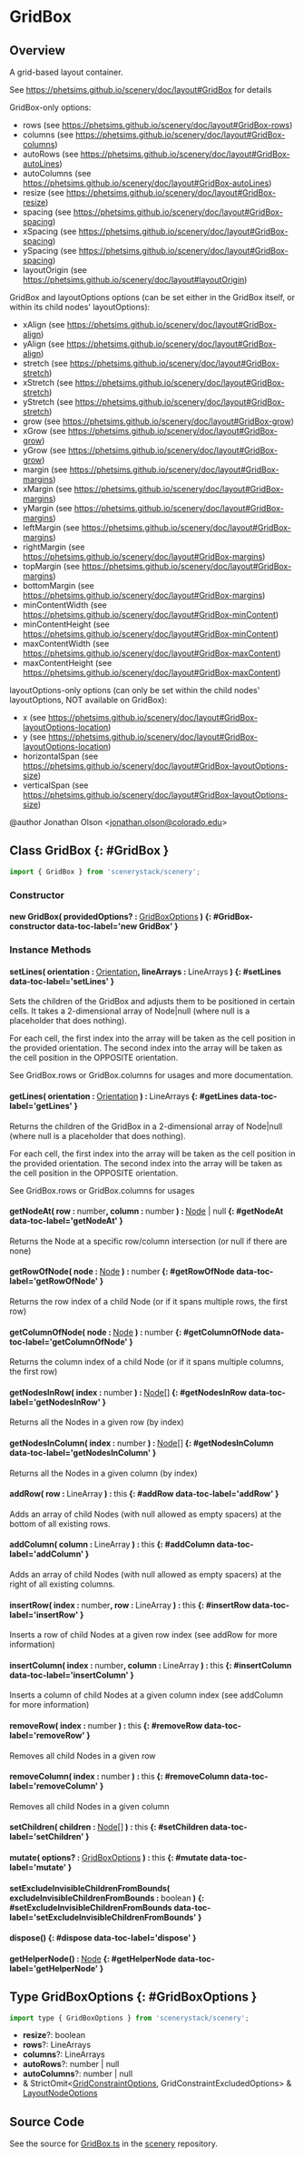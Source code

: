 # GridBox

## Overview

A grid-based layout container.

See https://phetsims.github.io/scenery/doc/layout#GridBox for details

GridBox-only options:
  - rows (see https://phetsims.github.io/scenery/doc/layout#GridBox-rows)
  - columns (see https://phetsims.github.io/scenery/doc/layout#GridBox-columns)
  - autoRows (see https://phetsims.github.io/scenery/doc/layout#GridBox-autoLines)
  - autoColumns (see https://phetsims.github.io/scenery/doc/layout#GridBox-autoLines)
  - resize (see https://phetsims.github.io/scenery/doc/layout#GridBox-resize)
  - spacing (see https://phetsims.github.io/scenery/doc/layout#GridBox-spacing)
  - xSpacing (see https://phetsims.github.io/scenery/doc/layout#GridBox-spacing)
  - ySpacing (see https://phetsims.github.io/scenery/doc/layout#GridBox-spacing)
  - layoutOrigin (see https://phetsims.github.io/scenery/doc/layout#layoutOrigin)

GridBox and layoutOptions options (can be set either in the GridBox itself, or within its child nodes' layoutOptions):
  - xAlign (see https://phetsims.github.io/scenery/doc/layout#GridBox-align)
  - yAlign (see https://phetsims.github.io/scenery/doc/layout#GridBox-align)
  - stretch (see https://phetsims.github.io/scenery/doc/layout#GridBox-stretch)
  - xStretch (see https://phetsims.github.io/scenery/doc/layout#GridBox-stretch)
  - yStretch (see https://phetsims.github.io/scenery/doc/layout#GridBox-stretch)
  - grow (see https://phetsims.github.io/scenery/doc/layout#GridBox-grow)
  - xGrow (see https://phetsims.github.io/scenery/doc/layout#GridBox-grow)
  - yGrow (see https://phetsims.github.io/scenery/doc/layout#GridBox-grow)
  - margin (see https://phetsims.github.io/scenery/doc/layout#GridBox-margins)
  - xMargin (see https://phetsims.github.io/scenery/doc/layout#GridBox-margins)
  - yMargin (see https://phetsims.github.io/scenery/doc/layout#GridBox-margins)
  - leftMargin (see https://phetsims.github.io/scenery/doc/layout#GridBox-margins)
  - rightMargin (see https://phetsims.github.io/scenery/doc/layout#GridBox-margins)
  - topMargin (see https://phetsims.github.io/scenery/doc/layout#GridBox-margins)
  - bottomMargin (see https://phetsims.github.io/scenery/doc/layout#GridBox-margins)
  - minContentWidth (see https://phetsims.github.io/scenery/doc/layout#GridBox-minContent)
  - minContentHeight (see https://phetsims.github.io/scenery/doc/layout#GridBox-minContent)
  - maxContentWidth (see https://phetsims.github.io/scenery/doc/layout#GridBox-maxContent)
  - maxContentHeight (see https://phetsims.github.io/scenery/doc/layout#GridBox-maxContent)

layoutOptions-only options (can only be set within the child nodes' layoutOptions, NOT available on GridBox):
  - x (see https://phetsims.github.io/scenery/doc/layout#GridBox-layoutOptions-location)
  - y (see https://phetsims.github.io/scenery/doc/layout#GridBox-layoutOptions-location)
  - horizontalSpan (see https://phetsims.github.io/scenery/doc/layout#GridBox-layoutOptions-size)
  - verticalSpan (see https://phetsims.github.io/scenery/doc/layout#GridBox-layoutOptions-size)

@author Jonathan Olson &lt;jonathan.olson@colorado.edu&gt;

## Class GridBox {: #GridBox }


```js
import { GridBox } from 'scenerystack/scenery';
```
### Constructor

#### new GridBox( providedOptions? : <span style="font-weight: 400;">[GridBoxOptions](../scenery/GridBox.md#GridBoxOptions)</span> ) {: #GridBox-constructor data-toc-label='new GridBox' }

### Instance Methods

#### setLines( orientation : <span style="font-weight: 400;">[Orientation](../phet-core/Orientation.md)</span>, lineArrays : <span style="font-weight: 400;">LineArrays</span> ) {: #setLines data-toc-label='setLines' }

Sets the children of the GridBox and adjusts them to be positioned in certain cells. It takes a 2-dimensional array
of Node|null (where null is a placeholder that does nothing).

For each cell, the first index into the array will be taken as the cell position in the provided orientation. The
second index into the array will be taken as the cell position in the OPPOSITE orientation.

See GridBox.rows or GridBox.columns for usages and more documentation.

#### getLines( orientation : <span style="font-weight: 400;">[Orientation](../phet-core/Orientation.md)</span> ) : <span style="font-weight: 400;">LineArrays</span> {: #getLines data-toc-label='getLines' }

Returns the children of the GridBox in a 2-dimensional array of Node|null (where null is a placeholder that does
nothing).

For each cell, the first index into the array will be taken as the cell position in the provided orientation. The
second index into the array will be taken as the cell position in the OPPOSITE orientation.

See GridBox.rows or GridBox.columns for usages

#### getNodeAt( row : <span style="font-weight: 400;"><span style="color: hsla(calc(var(--md-hue) + 180deg),80%,40%,1);">number</span></span>, column : <span style="font-weight: 400;"><span style="color: hsla(calc(var(--md-hue) + 180deg),80%,40%,1);">number</span></span> ) : <span style="font-weight: 400;">[Node](../scenery/Node.md) | <span style="color: hsla(calc(var(--md-hue) + 180deg),80%,40%,1);">null</span></span> {: #getNodeAt data-toc-label='getNodeAt' }

Returns the Node at a specific row/column intersection (or null if there are none)

#### getRowOfNode( node : <span style="font-weight: 400;">[Node](../scenery/Node.md)</span> ) : <span style="font-weight: 400;"><span style="color: hsla(calc(var(--md-hue) + 180deg),80%,40%,1);">number</span></span> {: #getRowOfNode data-toc-label='getRowOfNode' }

Returns the row index of a child Node (or if it spans multiple rows, the first row)

#### getColumnOfNode( node : <span style="font-weight: 400;">[Node](../scenery/Node.md)</span> ) : <span style="font-weight: 400;"><span style="color: hsla(calc(var(--md-hue) + 180deg),80%,40%,1);">number</span></span> {: #getColumnOfNode data-toc-label='getColumnOfNode' }

Returns the column index of a child Node (or if it spans multiple columns, the first row)

#### getNodesInRow( index : <span style="font-weight: 400;"><span style="color: hsla(calc(var(--md-hue) + 180deg),80%,40%,1);">number</span></span> ) : <span style="font-weight: 400;">[Node](../scenery/Node.md)[]</span> {: #getNodesInRow data-toc-label='getNodesInRow' }

Returns all the Nodes in a given row (by index)

#### getNodesInColumn( index : <span style="font-weight: 400;"><span style="color: hsla(calc(var(--md-hue) + 180deg),80%,40%,1);">number</span></span> ) : <span style="font-weight: 400;">[Node](../scenery/Node.md)[]</span> {: #getNodesInColumn data-toc-label='getNodesInColumn' }

Returns all the Nodes in a given column (by index)

#### addRow( row : <span style="font-weight: 400;">LineArray</span> ) : <span style="font-weight: 400;"><span style="color: hsla(calc(var(--md-hue) + 180deg),80%,40%,1);">this</span></span> {: #addRow data-toc-label='addRow' }

Adds an array of child Nodes (with null allowed as empty spacers) at the bottom of all existing rows.

#### addColumn( column : <span style="font-weight: 400;">LineArray</span> ) : <span style="font-weight: 400;"><span style="color: hsla(calc(var(--md-hue) + 180deg),80%,40%,1);">this</span></span> {: #addColumn data-toc-label='addColumn' }

Adds an array of child Nodes (with null allowed as empty spacers) at the right of all existing columns.

#### insertRow( index : <span style="font-weight: 400;"><span style="color: hsla(calc(var(--md-hue) + 180deg),80%,40%,1);">number</span></span>, row : <span style="font-weight: 400;">LineArray</span> ) : <span style="font-weight: 400;"><span style="color: hsla(calc(var(--md-hue) + 180deg),80%,40%,1);">this</span></span> {: #insertRow data-toc-label='insertRow' }

Inserts a row of child Nodes at a given row index (see addRow for more information)

#### insertColumn( index : <span style="font-weight: 400;"><span style="color: hsla(calc(var(--md-hue) + 180deg),80%,40%,1);">number</span></span>, column : <span style="font-weight: 400;">LineArray</span> ) : <span style="font-weight: 400;"><span style="color: hsla(calc(var(--md-hue) + 180deg),80%,40%,1);">this</span></span> {: #insertColumn data-toc-label='insertColumn' }

Inserts a column of child Nodes at a given column index (see addColumn for more information)

#### removeRow( index : <span style="font-weight: 400;"><span style="color: hsla(calc(var(--md-hue) + 180deg),80%,40%,1);">number</span></span> ) : <span style="font-weight: 400;"><span style="color: hsla(calc(var(--md-hue) + 180deg),80%,40%,1);">this</span></span> {: #removeRow data-toc-label='removeRow' }

Removes all child Nodes in a given row

#### removeColumn( index : <span style="font-weight: 400;"><span style="color: hsla(calc(var(--md-hue) + 180deg),80%,40%,1);">number</span></span> ) : <span style="font-weight: 400;"><span style="color: hsla(calc(var(--md-hue) + 180deg),80%,40%,1);">this</span></span> {: #removeColumn data-toc-label='removeColumn' }

Removes all child Nodes in a given column

#### setChildren( children : <span style="font-weight: 400;">[Node](../scenery/Node.md)[]</span> ) : <span style="font-weight: 400;"><span style="color: hsla(calc(var(--md-hue) + 180deg),80%,40%,1);">this</span></span> {: #setChildren data-toc-label='setChildren' }

#### mutate( options? : <span style="font-weight: 400;">[GridBoxOptions](../scenery/GridBox.md#GridBoxOptions)</span> ) : <span style="font-weight: 400;"><span style="color: hsla(calc(var(--md-hue) + 180deg),80%,40%,1);">this</span></span> {: #mutate data-toc-label='mutate' }

#### setExcludeInvisibleChildrenFromBounds( excludeInvisibleChildrenFromBounds : <span style="font-weight: 400;"><span style="color: hsla(calc(var(--md-hue) + 180deg),80%,40%,1);">boolean</span></span> ) {: #setExcludeInvisibleChildrenFromBounds data-toc-label='setExcludeInvisibleChildrenFromBounds' }

#### dispose() {: #dispose data-toc-label='dispose' }

#### getHelperNode() : <span style="font-weight: 400;">[Node](../scenery/Node.md)</span> {: #getHelperNode data-toc-label='getHelperNode' }



## Type GridBoxOptions {: #GridBoxOptions }


```js
import type { GridBoxOptions } from 'scenerystack/scenery';
```


- **resize**?: <span style="color: hsla(calc(var(--md-hue) + 180deg),80%,40%,1);">boolean</span>
- **rows**?: LineArrays
- **columns**?: LineArrays
- **autoRows**?: <span style="color: hsla(calc(var(--md-hue) + 180deg),80%,40%,1);">number</span> | <span style="color: hsla(calc(var(--md-hue) + 180deg),80%,40%,1);">null</span>
- **autoColumns**?: <span style="color: hsla(calc(var(--md-hue) + 180deg),80%,40%,1);">number</span> | <span style="color: hsla(calc(var(--md-hue) + 180deg),80%,40%,1);">null</span>
- &amp; StrictOmit&lt;[GridConstraintOptions](../scenery/GridConstraint.md#GridConstraintOptions), GridConstraintExcludedOptions&gt; &amp; [LayoutNodeOptions](../scenery/LayoutNode.md#LayoutNodeOptions)




## Source Code

See the source for [GridBox.ts](https://github.com/phetsims/scenery/blob/main/js/layout/nodes/GridBox.ts) in the [scenery](https://github.com/phetsims/scenery) repository.
